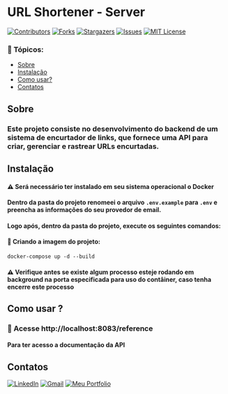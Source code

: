 # URL Shortener - Server

[![Contributors][contributors-shield]][contributors-url] [![Forks][forks-shield]][forks-url] [![Stargazers][stars-shield]][stars-url] [![Issues][issues-shield]][issues-url] [![MIT License][license-shield]][license-url]

### 📑 Tópicos:

-   [Sobre](#sobre)
-   [Instalação](#instalação)
-   [Como usar?](#como-usar)
-   [Contatos](#contatos)

## Sobre

### Este projeto consiste no desenvolvimento do backend de um sistema de encurtador de links, que fornece uma API para criar, gerenciar e rastrear URLs encurtadas.

## Instalação

#### ⚠️ Será necessário ter instalado em seu sistema operacional o Docker

#### Dentro da pasta do projeto renomeei o arquivo `.env.example` para `.env` e preencha as informações do seu provedor de email.

#### Logo após, dentro da pasta do projeto, execute os seguintes comandos:

#### 📌 Criando a imagem do projeto:

```docker
docker-compose up -d --build
```

#### ⚠️ Verifique antes se existe algum processo esteje rodando em background na porta especificada para uso do contâiner, caso tenha encerre este processo

## Como usar ?

### 📍 Acesse http://localhost:8083/reference

#### Para ter acesso a documentação da API

## Contatos

[![LinkedIn][linkedin-shield]][linkedin-url] [![Gmail][gmail-shield]][gmail-url] [![Meu Portfolio][me-portfolio-shield]][me-portfolio-url]

[contributors-shield]: https://img.shields.io/github/contributors/devrafaelsoares/url-shortener.svg?style=for-the-badge
[contributors-url]: https://github.com/devrafaelsoares/url-shortener/graphs/contributors
[forks-shield]: https://img.shields.io/github/forks/devrafaelsoares/url-shortener.svg?style=for-the-badge
[forks-url]: https://github.com/devrafaelsoares/url-shortener/network/members
[stars-shield]: https://img.shields.io/github/stars/github-profiles-app/react-countdown.svg?style=for-the-badge
[stars-url]: https://github.com/devrafaelsoares/url-shortener/stargazers
[issues-shield]: https://img.shields.io/github/issues/devrafaelsoares/url-shortener.svg?style=for-the-badge
[issues-url]: https://github.com/devrafaelsoares/url-shortener/issues
[license-shield]: https://img.shields.io/github/license/devrafaelsoares/url-shortener.svg?style=for-the-badge
[license-url]: https://github.com/devrafaelsoares/url-shortener/blob/master/LICENSE
[license-url]: https://github.com/devrafaelsoares/url-shortner/blob/master/LICENSE
[linkedin-shield]: https://img.shields.io/badge/LinkedIn-0077B5?style=for-the-badge&logo=linkedin&logoColor=white
[linkedin-url]: https://www.linkedin.com/in/rafael-henrique-soares-de-freitas-2a667a23a/
[gmail-shield]: https://img.shields.io/badge/Gmail-D14836?style=for-the-badge&logo=gmail&logoColor=white
[gmail-url]: mailto:rafael.soares.developer@gmail.com
[me-portfolio-shield]: https://img.shields.io/badge/website-000000?style=for-the-badge&logo=About.me&logoColor=white
[me-portfolio-url]: https://devrafaelsoares.vercel.app
[nlw-journey-thumb]: ./docs/nlw-journey.png
